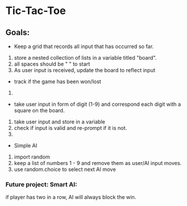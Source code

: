 # Tic-Tac-Toe
 
## Goals:
* Keep a grid that records all input that has occurred so far.

1. store a nested collection of lists in a variable titled "board".
2. all spaces should be " " to start
3. As user input is received, update the board to reflect input

* track if the game has been won/lost

1. 

* take user input in form of digit (1-9) and correspond each digit with a square on the board.

1. take user input and store in a variable
2. check if input is valid and re-prompt if it is not.
3. 

* Simple AI

1. import random
2. keep a list of numbers 1 - 9 and remove them as user/AI input moves.
3. use random.choice to select next AI move

### Future project: Smart AI:
if player has two in a row, AI will always block the win.
